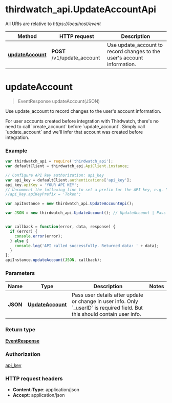 # thirdwatch_api.UpdateAccountApi

All URIs are relative to *https://localhost/event*

Method | HTTP request | Description
------------- | ------------- | -------------
[**updateAccount**](UpdateAccountApi.md#updateAccount) | **POST** /v1/update_account | Use update_account to record changes to the user&#39;s account information.


<a name="updateAccount"></a>
# **updateAccount**
> EventResponse updateAccount(JSON)

Use update_account to record changes to the user&#39;s account information.

For user accounts created before integration with Thirdwatch, there&#39;s no need to call &#x60;create_account&#x60; before &#x60;update_account&#x60;. Simply call &#x60;update_account&#x60; and we&#39;ll infer that account was created before integration. 

### Example
```javascript
var thirdwatch_api = require('thirdwatch_api');
var defaultClient = thirdwatch_api.ApiClient.instance;

// Configure API key authorization: api_key
var api_key = defaultClient.authentications['api_key'];
api_key.apiKey = 'YOUR API KEY';
// Uncomment the following line to set a prefix for the API key, e.g. "Token" (defaults to null)
//api_key.apiKeyPrefix = 'Token';

var apiInstance = new thirdwatch_api.UpdateAccountApi();

var JSON = new thirdwatch_api.UpdateAccount(); // UpdateAccount | Pass user details after update or change in user info. Only `_userID` is required field. But this should contain user info.


var callback = function(error, data, response) {
  if (error) {
    console.error(error);
  } else {
    console.log('API called successfully. Returned data: ' + data);
  }
};
apiInstance.updateAccount(JSON, callback);
```

### Parameters

Name | Type | Description  | Notes
------------- | ------------- | ------------- | -------------
 **JSON** | [**UpdateAccount**](UpdateAccount.md)| Pass user details after update or change in user info. Only &#x60;_userID&#x60; is required field. But this should contain user info. | 

### Return type

[**EventResponse**](EventResponse.md)

### Authorization

[api_key](../README.md#api_key)

### HTTP request headers

 - **Content-Type**: application/json
 - **Accept**: application/json

